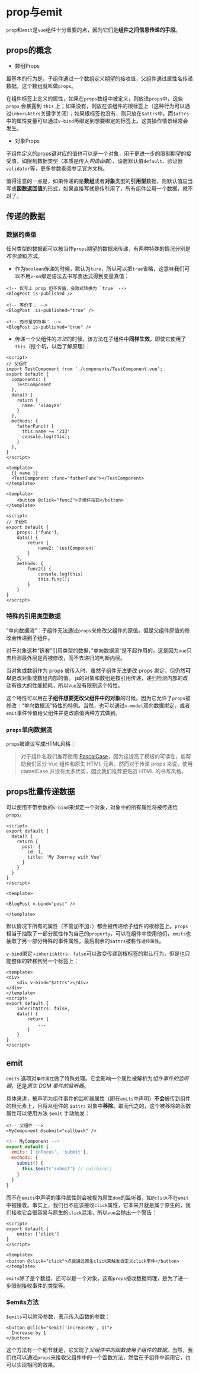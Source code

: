 # prop与emit

`prop`和`emit`是`vue`组件十分重要的点，因为它们是**组件之间信息传递的手段**。

## props的概念

- 数组Props

最基本的行为是，子组件通过一个数组定义期望的接收值，父组件通过属性名传递数据。这个数组就叫做`props`。

在组件标签上定义的属性，如果在`props`数组中被定义，则放进`props`中，这些 `props` 会暴露到 `this` 上；如果没有，则放在该组件的根标签上（这种行为可以通过`inheriAttrs`关键字关闭）；如果根标签也没有，则只放在`$attrs`中。而`$attrs`中的属性变量可以通过`v-bind`再绑定到想要绑定的标签上。这类操作情景经常会发生。

- 对象Props

子组件定义的props键对应的值也可以是一个对象，用于更进一步的限制期望的接受值，如限制数据类型（本质是传入*构造函数*）、设置默认值`default`、验证器`validator`等，更多参数查阅参见官方文档。

值得注意的一点是，如果传递的是**数组**或者**对象**类型的**引用型**数据，则默认值应当写成**函数返回值**的形式，如果直接写就是传引用了，所有组件公用一个数据，就不对了。

## 传递的数据

### 数据的类型

任何类型的数据都可以被当作`props`期望的数据来传递，有两种特殊的情况分别是*布尔值*和*方法*。

- 作为`boolean`传递的时候，默认为`ture`，所以可以把`true`省略，这意味我们可以不用`v-on`绑定语法去书写表达式得到变量真值：

```vue
<!-- 仅写上 prop 但不传值，会隐式转换为 `true` -->
<BlogPost is-published />

<!-- 等价于： -->
<BlogPost :is-published="true" />

<!-- 而不是字符串： -->
<BlogPost is-published="true" />
```

- 传递一个父组件的*方法*的时候，该方法在子组件中**同样生效**，即使它使用了`this`（挖个坑，以后了解原理）：

```vue
<script>
// 父组件
import TestComponent from './components/TestComponent.vue';
export default {
  components: {
    TestComponent
  },
  data() {
    return {
      name: 'xiaoyan'
    }
  },
  methods: {
    fatherFunc() {
      this.name += '233'
      console.log(this);
    }
  },
}
</script>

<template>
  {{ name }}
  <TestComponent :func="fatherFunc"></TestComponent>
</template>
```

```vue
<template>
    <button @click="func2">子组件按钮</button>
</template>
 
<script>
// 子组件
export default {
    props: ['func'],
    data() {
        return {
            name2: 'testComponent'
        }
    },
    methods: {
        func2() {
            console.log(this)
            this.func();
        }
    }
}
</script>
```

### 特殊的引用类型数据

”单向数据流“：子组件无法通过`props`来修改父组件的原值，但是父组件原值的修改会传递到子组件。

对于对象这种“嵌套”引用类型的数据，”单向数据流“是不起作用的，这是因为`vue`只去检测最外层是否被修改，而不去递归的判断内层。

当对象或数组作为 props 被传入时，虽然子组件无法更改 props 绑定，但仍然**可以**更改对象或数组内部的值。 js的对象和数组是按引用传递，递归检测内部的改动有很大的性能损耗，所以`Vue`没有限制这个特性。

这个特性可以用在**子组件想要更改父组件中的对象**的时候。因为它允许了`props`被修改：“单向数据流”特性的特例。当然，也可以通过`v-model`双向数据绑定，或者`emit`事件传值给父组件并更改原值两种方式做到。

### `props`单向数据流

`props`被建议写成HTML风格：

> 对于组件名我们推荐使用 [PascalCase](https://cn.vuejs.org/guide/components/registration.html#component-name-casing)，因为这提高了模板的可读性，能帮助我们区分 Vue 组件和原生 HTML 元素。然而对于传递 props 来说，使用 camelCase 并没有太多优势，因此我们推荐更贴近 HTML 的书写风格。

## props批量传递数据

可以使用不带参数的`v-bind`来绑定一个对象，对象中的所有属性将被传递给`props`。

```vue
<script>
export default {
  data() {
    return {
      post: {
        id: 1,
        title: 'My Journey with Vue'
      }
    }
  }
}
</script>

<template>

<BlogPost v-bind="post" />

</template>
```

默认情况下所有的属性（不管加不加`:`）都会被传递给子组件的根标签上。`props`相当于抽取了一部分属性作为自己的`property`，可以在组件中使用他们，`emits`也抽取了另一部分特殊的事件属性，最后剩余的`$attrs`被称作`透传属性`。

`v-bind`绑定+`inheritAttrs: false`可以改变传递到根标签的默认行为，但是也只能整体的转移到另一个标签上：

```vue
<template>
<div>
	<div v-bind="$attrs"></div>    
</div>
</template>
<script>
export default {
    inheritAttrs: false,
    data() {
        return {
            ...
        }
    }
}
</script>
```

## emit

`emits` 选项对`事件属性`做了特殊处理。它会影响一个属性被解析为*组件事件的监听器*，还是*原生 DOM 事件的监听器*。

具体来讲，被声明为组件事件的监听器属性（即在`emits`中声明）**不会**被传到组件的根元素上，且将从组件的 `$attrs` 对象中**移除**。取而代之的，这个被移除的函数属性可以使用方法 `$emit` 手动触发：

```vue
<!-- 父组件 -->
<MyComponent @submit="callback" />
```

```js
<!-- MyComponent -->
export default {
  emits: ['inFocus', 'submit'],
  methods: {
    submit() {
      this.$emit('submit') // callback()
    }
  }
}
```

而不在`emits`中声明的事件属性则会被视为原生`dom`的监听器，如`@click`不在`emit`中被接收。事实上，我们也不应该接收`click`属性，它本来开就是属于原生的，我们接收它会很容易与原生的`click`混淆，所以`vue`会抛出一个警告：

```vue
<script>
export default {
    emits: ['click']
}
</script>

<template>
<button @click="click">点我通过原生click来触发自定义click事件</button>
</template>
```

`emits`除了是个数组，还可以是一个对象，这和`props`接收数据同理，是为了进一步限制接收事件的类型等。

### $emits方法

`$emits`可以附带参数，表示传入函数的参数：

```vue
<button @click="$emit('increaseBy', 1)">
  Increase by 1
</button>
```

这个方法有一个细节就是，它实现了*父组件中的函数使用子组件的数据*。当然，我们也可以通过`props`来接收父组件中的一个函数方法，然后在子组件中调用它，也可以实现相同的效果。
